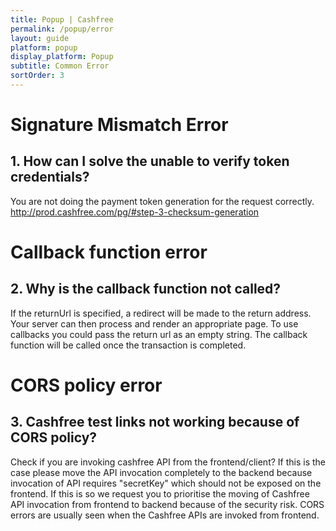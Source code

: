 ```yaml
---
title: Popup | Cashfree
permalink: /popup/error
layout: guide
platform: popup
display_platform: Popup
subtitle: Common Error
sortOrder: 3
---
```


# Signature Mismatch Error

## 1. How can I solve the unable to verify token credentials?

You are not doing the payment token generation for the request correctly.
http://prod.cashfree.com/pg/#step-3-checksum-generation

# Callback function error

## 2. Why is the callback function not called?
If the returnUrl is specified, a redirect will be made to the return address. Your server can then process and render an appropriate page. To use callbacks you could pass the return url as an empty string. The callback function will be called once the transaction is completed.

# CORS policy error

## 3. Cashfree test links not working because of CORS policy?
Check if you are invoking cashfree API from the frontend/client? If this is the case please move the API invocation completely to the backend because invocation of API requires "secretKey" which should not be exposed on the frontend. If this is so we request you to prioritise the moving of Cashfree API invocation from frontend to backend because of the security risk. CORS errors are usually seen when the Cashfree APIs are invoked from frontend.